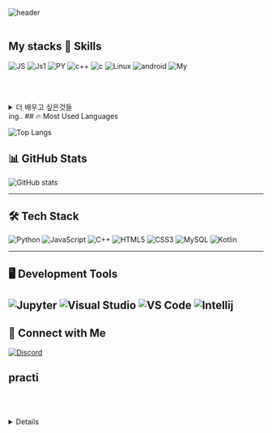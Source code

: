 ![header](https://capsule-render.vercel.app/api?type=rect&color=auto&height=300&section=header&text=👋Welcome👋&fontSize=90&fontColor=white)
<br/><br/>
## My stacks 🚀 Skills
![JS](https://img.shields.io/badge/Java-ED8B00?style=for-the-badge&logo=openjdk&logoColor=white)
![Js1](https://img.shields.io/badge/JavaScript-F7DF1E?style=for-the-badge&logo=JavaScript&logoColor=white)
![PY](https://img.shields.io/badge/Python-CC342D?style=for-the-badge&logo=python&logoColor=white)
![c++](https://img.shields.io/badge/C%2B%2B-00599C?style=for-the-badge&logo=c%2B%2B&logoColor=white)
![c](https://img.shields.io/badge/C-00599C?style=for-the-badge&logo=c&logoColor=white)
![Linux](https://img.shields.io/badge/Linux-FCC624?style=for-the-badge&logo=linux&logoColor=black)
![android](https://img.shields.io/badge/Android-3DDC84?style=for-the-badge&logo=android&logoColor=white)
![My](https://img.shields.io/badge/MySQL-005C84?style=for-the-badge&logo=mysql&logoColor=white)



<br/><br/>
<details>
<summary>
  더 배우고 싶은것들
</summary>
java
AI
react
프로그래밍 실력
업무
비지니스
</details>
ing..
## 🔥 Most Used Languages

![Top Langs](https://github-readme-stats.vercel.app/api/top-langs/?username=seonghoonL&layout=compact&theme=buefy)

## 📊 GitHub Stats

![GitHub stats](https://github-readme-stats.vercel.app/api?usernameseonghoonL&show_icons=true&theme=tokyonight)

---

## 🛠️ Tech Stack

![Python](https://img.shields.io/badge/-Python-306998?style=flat-square&logo=Python&logoColor=white)
![JavaScript](https://img.shields.io/badge/-JavaScript-F7DF1E?style=flat-square&logo=javascript&logoColor=black)
![C++](https://img.shields.io/badge/-C++-00599C?style=flat-square&logo=c%2B%2B&logoColor=white)
![HTML5](https://img.shields.io/badge/-HTML5-E34F26?style=flat-square&logo=html5&logoColor=white)
![CSS3](https://img.shields.io/badge/-CSS3-1572B6?style=flat-square&logo=css3&logoColor=white)
![MySQL](https://img.shields.io/badge/-MySQL-4479A1?style=flat-square&logo=mysql&logoColor=white)
![Kotlin](https://img.shields.io/badge/-Kotlin-0095D5?style=flat-square&logo=kotlin&logoColor=white)

---

## 🖥 Development Tools

![Jupyter](https://img.shields.io/badge/Jupyter-F37626?style=flat-square&logo=jupyter&logoColor=white)
![Visual Studio](https://img.shields.io/badge/Visual%20Studio-5C2D91?style=flat-square&logo=visual-studio&logoColor=white)
![VS Code](https://img.shields.io/badge/VS%20Code-007ACC?style=flat-square&logo=visual-studio-code&logoColor=white)
![Intellij](https://img.shields.io/badge/VS%20Code-007ACC?style=flat-square&logo=itellij&logoColor=white)
---

## 📢 Connect with Me

[![Discord](https://img.shields.io/badge/Discord-5865F2?style=flat-square&logo=discord&logoColor=white)](https://discord.com/users/tkfkds99)
## practi
<br/><br/>
<details>
